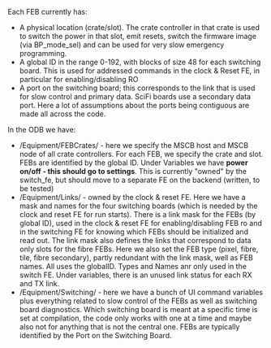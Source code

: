 Each FEB currently has:

* A physical location (crate/slot). The crate controller in that crate is used to switch the power in that slot, emit resets, switch the firmware image (via BP_mode_sel) and can be used for very slow emergency programming.
* A global ID in the range 0-192, with blocks of size 48 for each switching board. This is used for addressed commands in the clock & Reset FE, in particular for enabling/disabling RO
* A port on the switching board; this corresponds to the link that is used for slow control and primary data. SciFi boards use a secondary data port. Here a lot of assumptions about the ports being contiguous are made all across the code.

In the ODB we have:

* /Equipment/FEBCrates/ - here we specify the MSCB host and MSCB node of all crate controllers. For each FEB, we specify the crate and slot. FEBs are identified by the global ID. Under Variables we have **power on/off - this should go to settings**. This is currently "owned" by the switch_fe, but should move to a separate FE on the backend (written, to be tested)
* /Equipment/Links/ - owned by the clock & reset FE. Here we have a mask and names for the four switching boards (which is needed by the clock and reset FE for run starts). There is a link mask for the FEBs (by global ID), used in the clock & reset FE for enabling/disabling FEB ro and in the switching FE for knowing which FEBs should be initialized and read out. The link mask also defines the links that correspond to data only slots for the fibre FEBs. Here we also set the FEB type (pixel, fibre, tile, fibre secondary), partly redundant with the link mask, well as FEB names. All uses the globalID. Types and Names anr only used in the switch FE. Under variables, there is an unused link status for each RX and TX link.
* /Equipment/Switching/ - here we have a bunch of UI command variables plus everything related to slow control of the FEBs as well as switching board diagnostics. Which switching board is meant at a specific time is set at compilation, the code only works with one at a time and maybe also not for anything that is not the central one. FEBs are typically identified by the Port on the Switching Board.